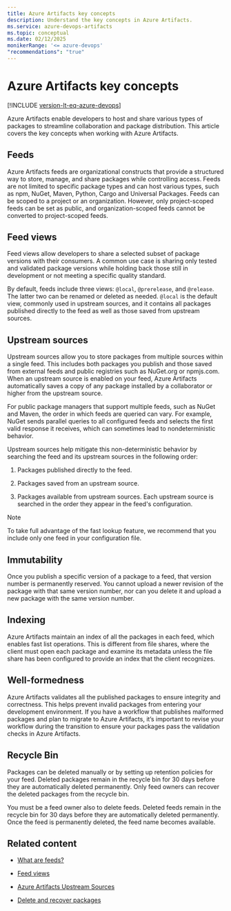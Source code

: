```yaml
---
title: Azure Artifacts key concepts 
description: Understand the key concepts in Azure Artifacts.
ms.service: azure-devops-artifacts
ms.topic: conceptual
ms.date: 02/12/2025
monikerRange: '<= azure-devops'
"recommendations": "true"
---
```


# Azure Artifacts key concepts 

[!INCLUDE [version-lt-eq-azure-devops](../includes/version-lt-eq-azure-devops.md)]

Azure Artifacts enable developers to host and share various types of packages to streamline collaboration and package distribution. This article covers the key concepts when working with Azure Artifacts.

## Feeds

Azure Artifacts feeds are organizational constructs that provide a structured way to store, manage, and share packages while controlling access. Feeds are not limited to specific package types and can host various types, such as npm, NuGet, Maven, Python, Cargo and Universal Packages.
Feeds can be scoped to a project or an organization. However, only project-scoped feeds can be set as public, and organization-scoped feeds cannot be converted to project-scoped feeds.

## Feed views

Feed views allow developers to share a selected subset of package versions with their consumers. A common use case is sharing only tested and validated package versions while holding back those still in development or not meeting a specific quality standard.

By default, feeds include three views: `@local`, `@prerelease`, and `@release`. The latter two can be renamed or deleted as needed. `@local` is the default view, commonly used in upstream sources, and it contains all packages published directly to the feed as well as those saved from upstream sources.

## Upstream sources

Upstream sources allow you to store packages from multiple sources within a single feed. This includes both packages you publish and those saved from external feeds and public registries such as NuGet.org or npmjs.com. When an upstream source is enabled on your feed, Azure Artifacts automatically saves a copy of any package installed by a collaborator or higher from the upstream source.

For public package managers that support multiple feeds, such as NuGet and Maven, the order in which feeds are queried can vary. For example, NuGet sends parallel queries to all configured feeds and selects the first valid response it receives, which can sometimes lead to nondeterministic behavior.

Upstream sources help mitigate this non-deterministic behavior by searching the feed and its upstream sources in the following order:

1. Packages published directly to the feed.

1. Packages saved from an upstream source.

1. Packages available from upstream sources. Each upstream source is searched in the order they appear in the feed's configuration.

> [!NOTE]
> To take full advantage of the fast lookup feature, we recommend that you include only one feed in your configuration file.

## Immutability

Once you publish a specific version of a package to a feed, that version number is permanently reserved. You cannot upload a newer revision of the package with that same version number, nor can you delete it and upload a new package with the same version number.

## Indexing

Azure Artifacts maintain an index of all the packages in each feed, which enables fast list operations. This is different from file shares, where the client must open each package and examine its metadata unless the file share has been configured to provide an index that the client recognizes.

## Well-formedness

Azure Artifacts validates all the published packages to ensure integrity and correctness. This helps prevent invalid packages from entering your development environment. If you have a workflow that publishes malformed packages and plan to migrate to Azure Artifacts, it’s important to revise your workflow during the transition to ensure your packages pass the validation checks in Azure Artifacts.

## Recycle Bin

Packages can be deleted manually or by setting up retention policies for your feed. Deleted packages remain in the recycle bin for 30 days before they are automatically deleted permanently. Only feed owners can recover the deleted packages from the recycle bin.

You must be a feed owner also to delete feeds. Deleted feeds remain in the recycle bin for 30 days before they are automatically deleted permanently. Once the feed is permanently deleted, the feed name becomes available.

## Related content

- [What are feeds?](concepts/feeds.md)

- [Feed views](concepts/views.md)

- [Azure Artifacts Upstream Sources](concepts/upstream-sources.md)

- [Delete and recover packages](how-to/delete-and-recover-packages.md)

